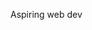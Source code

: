 Aspiring web dev

<!---
Girl-on-a-string/Girl-on-a-string is a ✨ special ✨ repository because its `README.md` (this file) appears on your GitHub profile.
You can click the Preview link to take a look at your changes.
--->
